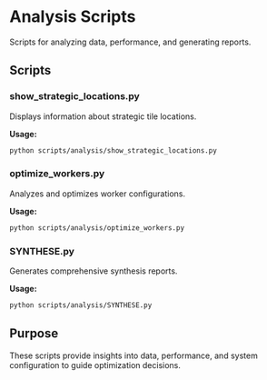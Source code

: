 # Analysis Scripts

Scripts for analyzing data, performance, and generating reports.

## Scripts

### show_strategic_locations.py
Displays information about strategic tile locations.

**Usage:**
```bash
python scripts/analysis/show_strategic_locations.py
```

### optimize_workers.py
Analyzes and optimizes worker configurations.

**Usage:**
```bash
python scripts/analysis/optimize_workers.py
```

### SYNTHESE.py
Generates comprehensive synthesis reports.

**Usage:**
```bash
python scripts/analysis/SYNTHESE.py
```

## Purpose

These scripts provide insights into data, performance, and system
configuration to guide optimization decisions.
